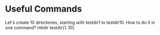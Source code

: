 # Useful Commands

Let's create 10 directories, starting with testdir1 to testdir10. How to do it in one command?
mkdir testdir{1..10}

